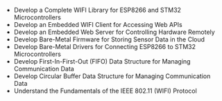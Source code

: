 - Develop a Complete WIFI Library for ESP8266 and STM32 Microcontrollers
- Develop an Embedded WIFI Client for Accessing Web APIs
- Develop an Embedded Web Server for Controlling Hardware Remotely
- Develop Bare-Metal Firmware for Storing Sensor Data in the Cloud
- Develop Bare-Metal Drivers for Connecting ESP8266 to STM32 Microcontrollers
- Develop First-In-First-Out (FIFO) Data Structure for Managing Communication Data
- Develop Circular Buffer Data Structure for Managing Communication Data
- Understand the Fundamentals of the IEEE 802.11 (WIFI) Protocol
